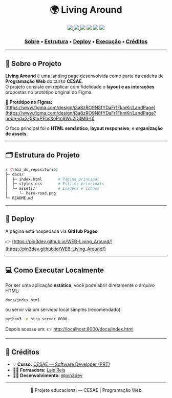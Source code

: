 <h1 align="center">🌍 Living Around</h1>

<p align="center">
  <a href="https://pin3dev.github.io/WEB-Living_Around/">
    <img src="https://img.shields.io/badge/status-online-success?style=for-the-badge"/>
  </a>
  <a href="https://www.figma.com/design/j3a8zRO9N8fYDaFr1FkmKr/LandPage?node-id=3-5&t=PEhsXoPm9Wu2D3M6-0">
    <img src="https://img.shields.io/badge/Figma-blue?style=for-the-badge&logo=figma&logoColor=white"/>
  </a>
  <img src="https://img.shields.io/badge/HTML5-E34F26?style=for-the-badge&logo=html5&logoColor=white"/>
  <img src="https://img.shields.io/badge/CSS3-1572B6?style=for-the-badge&logo=css3&logoColor=white"/>
  <img src="https://img.shields.io/badge/Bootstrap-563D7C?style=for-the-badge&logo=bootstrap&logoColor=white"/>
  <img src="https://img.shields.io/badge/JavaScript-F7DF1E?style=for-the-badge&logo=javascript&logoColor=black"/>
</p>




<!-- <p align="center">
  <img src="https://github.com/pin3dev/WEB-Living_Around/blob/main/docs/assets/hero-road.png" width="600" />
</p> -->

<h3>
  <p align="center">
    <a href="#about">Sobre</a> •
    <a href="#structure">Estrutura</a> •
    <a href="#deploy">Deploy</a> •
    <a href="#run">Execução</a> •
    <a href="#contributors">Créditos</a>
  </p>
</h3>

---

## 🧩 Sobre o Projeto <a id="about"></a>

**Living Around** é uma landing page desenvolvida como parte da cadeira de **Programação Web** do curso **CESAE**.  
O projeto consiste em replicar com fidelidade o **layout e as interações** propostas no protótipo original do Figma.

🎨 **Protótipo no Figma:**  
[https://www.figma.com/design/j3a8zRO9N8fYDaFr1FkmKr/LandPage](https://www.figma.com/design/j3a8zRO9N8fYDaFr1FkmKr/LandPage?node-id=3-5&t=PEhsXoPm9Wu2D3M6-0)

O foco principal foi o **HTML semântico**, **layout responsivo**, e **organização de assets**.

---

## 🗂️ Estrutura do Projeto <a id="structure"></a>

```bash
/ (raiz_do_repositório)
├─ docs/
│  ├─ index.html       # Página principal
│  ├─ styles.css       # Estilos principais
│  └─ assets/          # Imagens e ícones
│     └─ hero-road.png
└─ README.md
````

---

## 🚀 Deploy <a id="deploy"></a>

A página está hospedada via **GitHub Pages**:

👉 [https://pin3dev.github.io/WEB-Living_Around/](https://pin3dev.github.io/WEB-Living_Around/)

---

## 💻 Como Executar Localmente <a id="run"></a>

Por ser uma aplicação **estática**, você pode abrir diretamente o arquivo HTML:

```bash
docs/index.html
```

ou servir via um servidor local simples (recomendado):

```bash
python3 -m http.server 8000
```

Depois acesse em:
👉 [http://localhost:8000/docs/index.html](http://localhost:8000/docs/index.html)

---

## 👥 Créditos <a id="contributors"></a>

* 💡 **Curso:** [CESAE — Software Developer (PRT)](https://www.cesaedigital.pt/)
* 👩‍🏫 **Formadora:** [Lais Reis](https://github.com/laisreis04)
* 👨‍💻 **Desenvolvimento:** [@pin3dev](https://github.com/pin3dev)

---

<p align="center">📘 Projeto educacional — CESAE | Programação Web</p>

